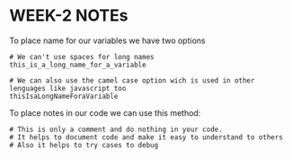 # WEEK-2 NOTEs

To place name for our variables we have two options

```
# We can't use spaces for long names
this_is_a_long_name_for_a_variable

# We can also use the camel case option wich is used in other lenguages like javascript too
thisIsaLongNameForaVariable
```

To place notes in our code we can use this method:

```
# This is only a comment and do nothing in your code.
# It helps to document code and make it easy to understand to others
# Also it helps to try cases to debug
```